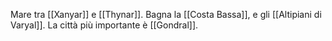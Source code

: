 Mare tra [[Xanyar]] e [[Thynar]]. Bagna la [[Costa Bassa]], e gli [[Altipiani di Varyal]]. La città più importante è [[Gondral]].